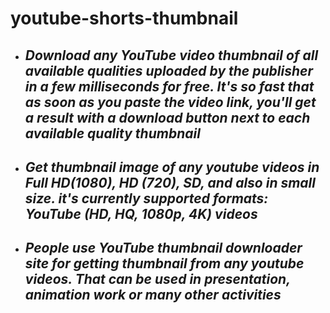 # youtube-shorts-thumbnail

+  ## *Download any YouTube video thumbnail of all available qualities uploaded by the publisher in a few milliseconds for free. It's so fast that as soon as you paste the video link, you'll get a result with a download button next to each available quality thumbnail*

+  ## *Get thumbnail image of any youtube videos in Full HD(1080), HD (720), SD, and also in small size. it's currently supported formats: YouTube (HD, HQ, 1080p, 4K) videos*

+  ## *People use YouTube thumbnail downloader site for getting thumbnail from any youtube videos. That can be used in presentation, animation work or many other activities*


